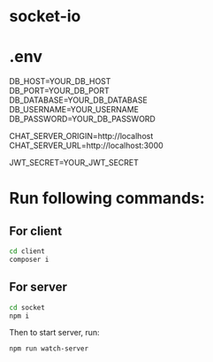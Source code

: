 # socket-io

# .env

DB_HOST=YOUR_DB_HOST<br/>
DB_PORT=YOUR_DB_PORT<br/>
DB_DATABASE=YOUR_DB_DATABASE<br/>
DB_USERNAME=YOUR_USERNAME<br/>
DB_PASSWORD=YOUR_DB_PASSWORD<br/>

CHAT_SERVER_ORIGIN=http://localhost<br/>
CHAT_SERVER_URL=http://localhost:3000<br/>

JWT_SECRET=YOUR_JWT_SECRET

# Run following commands:

## For client
```bash
cd client
composer i
```

## For server
```bash
cd socket
npm i
```

Then to start server, run:

```bash
npm run watch-server
```
